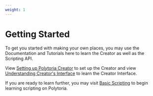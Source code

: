 ```yaml
---
weight: 1
---
```


# Getting Started

To get you started with making your own places, you may use the Documentation and Tutorials here to learn the Creator as well as the Scripting API.

View [Setting up Polytoria Creator](/tutorials/getting-started/creator-setup/) to set up the Creator and view [Understanding Creator's Interface](/tutorials/getting-started/creator-interface/) to learn the Creator Interface.

If you are ready to learn further, you may visit [Basic Scripting](/tutorials/basic-scripting/) to begin learning scripting on Polytoria.
